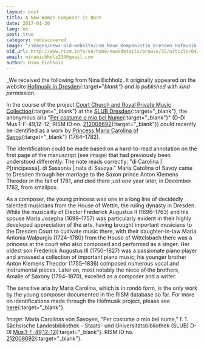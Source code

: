 ```yaml
---
layout: post
title: A New Woman Composer is Born
date: 2017-01-30
lang: en
post: true
category: rediscovered
image: "/images/news-old-website/csm_Neue_Komponistin_Dresden_Hofmusik_89e2df3415.png"
old_url: http://www.rism.info/en/home/newsdetails/browse/32/article/64/a-new-woman-composer-is-born.html
email: ninaeichholz234@gmail.com
author: Nina Eichholz
---
```


_We received the following from Nina Eichholz. It originally appeared on the website [Hofmusik in Dresden](https://hofmusik.slub-dresden.de/news/details/single/eine-neue-komponistin-ist-geboren/){:target="_blank"} and is published with kind permission._

In the course of the project [Court Church and Royal Private Music Collection](http://hofmusik.slub-dresden.de/en/themes/court-church-and-royal-private-music-collection/){:target="_blank"} at the [SLUB Dresden](https://www.slub-dresden.de/en/){:target="_blank"}, the anonymous aria "[Per costume o mio bel Nume](http://digital.slub-dresden.de/id434532886){:target="_blank"}" (D-Dl Mus.1-F-49,12-12; RISM ID no. [212008692](https://opac.rism.info/search?id=212008692&Language=en){:target="_blank"}) could recently be identified as a work by [Princess Maria Carolina of Savoy](https://en.wikipedia.org/wiki/Princess_Maria_Carolina_of_Savoy){:target="_blank"} (1764–1782).

The identification could be made based on a hard-to-read annotation on the first page of the manuscript (see image) that had previously been understood differently. The note reads correctly: "di Carolina \| P[rincipessa]. di Sassonia \| nata di Savoya." Maria Carolina of Savoy came to Dresden through her marriage to the Saxon prince Anton Klemens Theodor in the fall of 1781, and died there just one year later, in December 1782, from smallpox.

As a composer, the young princess was one in a long line of decidedly talented musicians from the House of Wettin, the ruling dynasty in Dresden. While the musicality of Elector Frederick Augustus II (1696–1763) and his spouse Maria Josepha (1699–1757) was particularly evident in their highly developed appreciation of the arts, having brought important musicians to the Dresden Court to cultivate music there, with their daughter-in-law Maria Antonia Walpurgis (1724–1780) from the House of Wittelsbach there was a princess at the court who also composed and performed as a singer. Her oldest son Frederick Augustus III (1750–1827) was a passionate piano player and amassed a collection of important piano music; his younger brother Anton Klemens Theodor (1755–1836) composed numerous vocal and instrumental pieces. Later on, most notably the niece of the brothers, Amalie of Saxony (1794–1870), excelled as a composer and a writer.

The sensitive aria by Maria Carolina, which is in rondò form, is the only work by the young composer documented in the RISM database so far. For more on identifications made through the Hofmusik project, please see [here](https://hofmusik.slub-dresden.de/en/themes/court-church-and-royal-private-music-collection/identifications/){:target="_blank"}.

_Image_: Maria Carolinas von Savoyen, "Per costume o mio bel nume," f. 1. Sächsische Landesbibliothek - Staats- und Universitätsbibliothek (SLUB) D-Dl [Mus.1-F-49,12-12](http://digital.slub-dresden.de/id434532886){:target="_blank"}. RISM ID no. [212008692](https://opac.rism.info/search?id=212008692&Language=en){:target="_blank"}.

